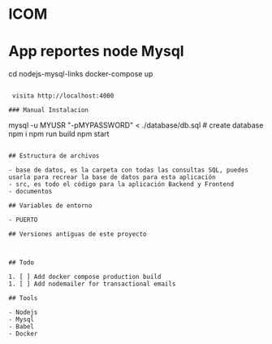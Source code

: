 # ICOM
#  App reportes node  Mysql



cd nodejs-mysql-links
docker-compose up
```

 visita http://localhost:4000

### Manual Instalacion

```
mysql -u MYUSR "-pMYPASSWORD" < ./database/db.sql # create database
npm i
npm run build
npm start
```

## Estructura de archivos

- base de datos, es la carpeta con todas las consultas SQL, puedes usarla para recrear la base de datos para esta aplicación
- src, es todo el código para la aplicación Backend y Frontend
- documentos

## Variables de entorno

- PUERTO

## Versiones antiguas de este proyecto



## Todo

1. [ ] Add docker compose production build
1. [ ] Add nodemailer for transactional emails

## Tools

- Nodejs
- Mysql
- Babel
- Docker


